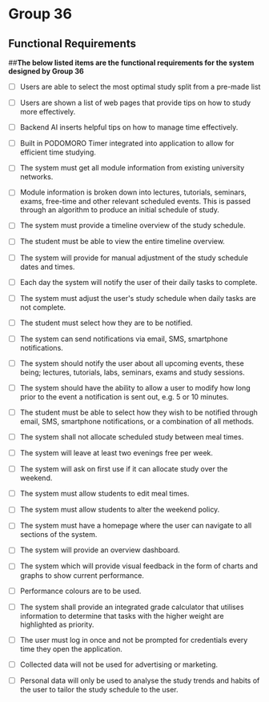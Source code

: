 # Group 36

## Functional Requirements

##**The below listed items are the functional requirements for the system designed by Group 36**

- [ ] Users are able to select the most optimal study split from a pre-made list

- [ ] Users are shown a list of web pages that provide tips on how to study more effectively.

- [ ] Backend AI inserts helpful tips on how to manage time effectively.

- [ ] Built in PODOMORO Timer integrated into application to allow for efficient time studying.

- [ ] The system must get all module information from existing university networks.

- [ ] Module information is broken down into lectures, tutorials, seminars, exams, free-time and other relevant scheduled events. This is passed through an algorithm to produce an initial schedule of study.

- [ ] The system must provide a timeline overview of the study schedule.

- [ ] The student must be able to view the entire timeline overview.

- [ ] The system will provide for manual adjustment of the study schedule dates and times.

- [ ] Each day the system will notify the user of their daily tasks to complete.

- [ ] The system must adjust the user's study schedule when daily tasks are not complete.

- [ ] The student must select how they are to be notified.

- [ ] The system can send notifications via email, SMS, smartphone notifications.

- [ ] The system should notify the user about all upcoming events, these being; lectures, tutorials, labs, seminars, exams and study sessions.

- [ ] The system should have the ability to allow a user to modify how long prior to the event a notification is sent out, e.g. 5 or 10 minutes.

- [ ] The student must be able to select how they wish to be notified through email, SMS, smartphone notifications, or a combination of all methods.

- [ ] The system shall not allocate scheduled study between meal times.

- [ ] The system will leave at least two evenings free per week.

- [ ] The system will ask on first use if it can allocate study over the weekend.

- [ ] The system must allow students to edit meal times.

- [ ] The system must allow students to alter the weekend policy.

- [ ] The system must have a homepage where the user can navigate to all sections of the system.
- [ ] The system will provide an overview dashboard.

- [ ] The system which will provide visual feedback in the form of charts and graphs to show current performance.

- [ ] Performance colours are to be used.

- [ ] The system shall provide an integrated grade calculator that utilises information to determine that tasks with the higher weight are highlighted as priority.

- [ ] The user must log in once and not be prompted for credentials every time they open the application.

- [ ] Collected data will not be used for advertising or marketing.

- [ ] Personal data will only be used to analyse the study trends and habits of the user to tailor the study schedule to the user.
